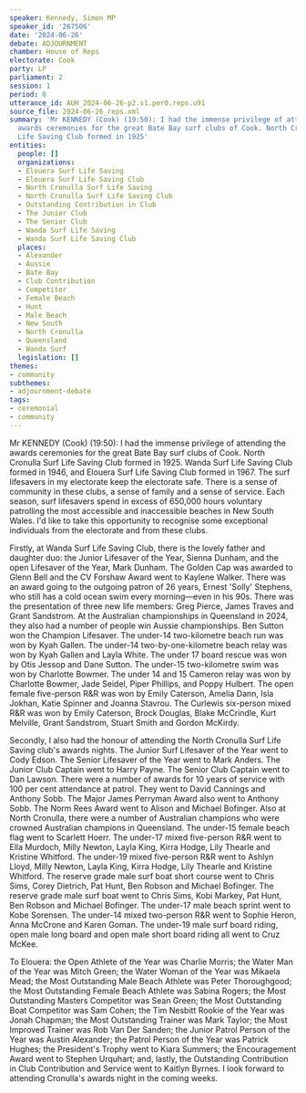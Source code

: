 ```yaml
---
speaker: Kennedy, Simon MP
speaker_id: '267506'
date: '2024-06-26'
debate: ADJOURNMENT
chamber: House of Reps
electorate: Cook
party: LP
parliament: 2
session: 1
period: 0
utterance_id: AUH_2024-06-26-p2.s1.per0.reps.u91
source_file: 2024-06-26_reps.xml
summary: 'Mr KENNEDY (Cook) (19:50): I had the immense privilege of attending the
  awards ceremonies for the great Bate Bay surf clubs of Cook. North Cronulla Surf
  Life Saving Club formed in 1925'
entities:
  people: []
  organizations:
  - Elouera Surf Life Saving
  - Elouera Surf Life Saving Club
  - North Cronulla Surf Life Saving
  - North Cronulla Surf Life Saving Club
  - Outstanding Contribution in Club
  - The Junior Club
  - The Senior Club
  - Wanda Surf Life Saving
  - Wanda Surf Life Saving Club
  places:
  - Alexander
  - Aussie
  - Bate Bay
  - Club Contribution
  - Competitor
  - Female Beach
  - Hunt
  - Male Beach
  - New South
  - North Cronulla
  - Queensland
  - Wanda Surf
  legislation: []
themes:
- community
subthemes:
- adjournment-debate
tags:
- ceremonial
- community
---
```


Mr KENNEDY (Cook) (19:50): I had the immense privilege of attending the awards ceremonies for the great Bate Bay surf clubs of Cook. North Cronulla Surf Life Saving Club formed in 1925. Wanda Surf Life Saving Club formed in 1946, and Elouera Surf Life Saving Club formed in 1967. The surf lifesavers in my electorate keep the electorate safe. There is a sense of community in these clubs, a sense of family and a sense of service. Each season, surf lifesavers spend in excess of 650,000 hours voluntary patrolling the most accessible and inaccessible beaches in New South Wales. I'd like to take this opportunity to recognise some exceptional individuals from the electorate and from these clubs.

Firstly, at Wanda Surf Life Saving Club, there is the lovely father and daughter duo: the Junior Lifesaver of the Year, Sienna Dunham, and the open Lifesaver of the Year, Mark Dunham. The Golden Cap was awarded to Glenn Bell and the CV Forshaw Award went to Kaylene Walker. There was an award going to the outgoing patron of 26 years, Ernest 'Solly' Stephens, who still has a cold ocean swim every morning—even in his 90s. There was the presentation of three new life members: Greg Pierce, James Traves and Grant Sandstrom. At the Australian championships in Queensland in 2024, they also had a number of people win Aussie championships. Ben Sutton won the Champion Lifesaver. The under-14 two-kilometre beach run was won by Kyah Gallen. The under-14 two-by-one-kilometre beach relay was won by Kyah Gallen and Layla White. The under 17 board rescue was won by Otis Jessop and Dane Sutton. The under-15 two-kilometre swim was won by Charlotte Bowmer. The under 14 and 15 Cameron relay was won by Charlotte Bowmer, Jade Seidel, Piper Phillips, and Poppy Hulbert. The open female five-person R&R was won by Emily Caterson, Amelia Dann, Isla Jokhan, Katie Spinner and Joanna Stavrou. The Curlewis six-person mixed R&R was won by Emily Caterson, Brock Douglas, Blake McCrindle, Kurt Melville, Grant Sandstrom, Stuart Smith and Gordon McKirdy.

Secondly, I also had the honour of attending the North Cronulla Surf Life Saving club's awards nights. The Junior Surf Lifesaver of the Year went to Cody Edson. The Senior Lifesaver of the Year went to Mark Anders. The Junior Club Captain went to Harry Payne. The Senior Club Captain went to Dan Lawson. There were a number of awards for 10 years of service with 100 per cent attendance at patrol. They went to David Cannings and Anthony Sobb. The Major James Perryman Award also went to Anthony Sobb. The Norm Rees Award went to Alison and Michael Bofinger. Also at North Cronulla, there were a number of Australian champions who were crowned Australian champions in Queensland. The under-15 female beach flag went to Scarlett Hoerr. The under-17 mixed five-person R&R went to Ella Murdoch, Milly Newton, Layla King, Kirra Hodge, Lily Thearle and Kristine Whitford. The under-19 mixed five-person R&R went to Ashlyn Lloyd, Milly Newton, Layla King, Kirra Hodge, Lily Thearle and Kristine Whitford. The reserve grade male surf boat short course went to Chris Sims, Corey Dietrich, Pat Hunt, Ben Robson and Michael Bofinger. The reserve grade male surf boat went to Chris Sims, Kobi Markey, Pat Hunt, Ben Robson and Michael Bofinger. The under-17 male beach sprint went to Kobe Sorensen. The under-14 mixed two-person R&R went to Sophie Heron, Anna McCrone and Karen Goman. The under-19 male surf board riding, open male long board and open male short board riding all went to Cruz McKee.

To Elouera: the Open Athlete of the Year was Charlie Morris; the Water Man of the Year was Mitch Green; the Water Woman of the Year was Mikaela Mead; the Most Outstanding Male Beach Athlete was Peter Thoroughgood; the Most Outstanding Female Beach Athlete was Sabina Rogers; the Most Outstanding Masters Competitor was Sean Green; the Most Outstanding Boat Competitor was Sam Cohen; the Tim Nesbitt Rookie of the Year was Jonah Chapman; the Most Outstanding Trainer was Mark Taylor; the Most Improved Trainer was Rob Van Der Sanden; the Junior Patrol Person of the Year was Austin Alexander; the Patrol Person of the Year was Patrick Hughes; the President's Trophy went to Kiara Summers; the Encouragement Award went to Stephen Urquhart; and, lastly, the Outstanding Contribution in Club Contribution and Service went to Kaitlyn Byrnes. I look forward to attending Cronulla's awards night in the coming weeks.